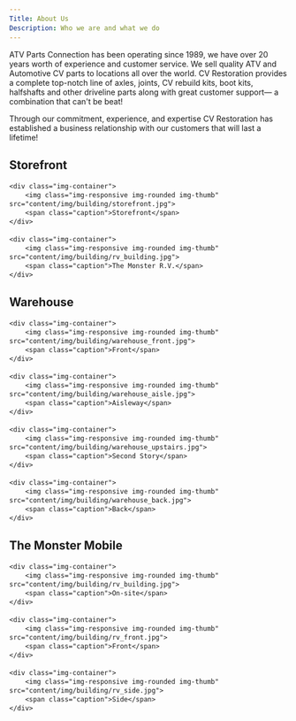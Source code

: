 ```yaml
---
Title: About Us
Description: Who we are and what we do
---
```



ATV Parts Connection has been operating since 1989, we have over 20 years worth of experience and customer service. We 
sell quality ATV and Automotive CV parts to locations all over the world. CV Restoration provides a complete top-notch 
line of axles, joints, CV rebuild kits, boot kits, halfshafts and other driveline parts along with great customer 
support&mdash; a combination that can't be beat! 

Through our commitment, experience, and expertise CV Restoration has established a business relationship with our customers 
that will last a lifetime!

<div class="text-center">
    <h2>Storefront</h2>

    <div class="img-container">
        <img class="img-responsive img-rounded img-thumb" src="content/img/building/storefront.jpg">
        <span class="caption">Storefront</span>
    </div>

    <div class="img-container">
        <img class="img-responsive img-rounded img-thumb" src="content/img/building/rv_building.jpg">
        <span class="caption">The Monster R.V.</span>
    </div>
</div>


<div class="text-center">
    <h2>Warehouse</h2>

    <div class="img-container">
        <img class="img-responsive img-rounded img-thumb" src="content/img/building/warehouse_front.jpg">
        <span class="caption">Front</span>
    </div>

    <div class="img-container">
        <img class="img-responsive img-rounded img-thumb" src="content/img/building/warehouse_aisle.jpg">
        <span class="caption">Aisleway</span>
    </div>

    <div class="img-container">
        <img class="img-responsive img-rounded img-thumb" src="content/img/building/warehouse_upstairs.jpg">
        <span class="caption">Second Story</span>
    </div>

    <div class="img-container">
        <img class="img-responsive img-rounded img-thumb" src="content/img/building/warehouse_back.jpg">
        <span class="caption">Back</span>
    </div>
</div>


<div class="text-center">
    <h2>The Monster Mobile</h2>

    <div class="img-container">
        <img class="img-responsive img-rounded img-thumb" src="content/img/building/rv_building.jpg">
        <span class="caption">On-site</span>
    </div>

    <div class="img-container">
        <img class="img-responsive img-rounded img-thumb" src="content/img/building/rv_front.jpg">
        <span class="caption">Front</span>
    </div>

    <div class="img-container">
        <img class="img-responsive img-rounded img-thumb" src="content/img/building/rv_side.jpg">
        <span class="caption">Side</span>
    </div>
</div>

